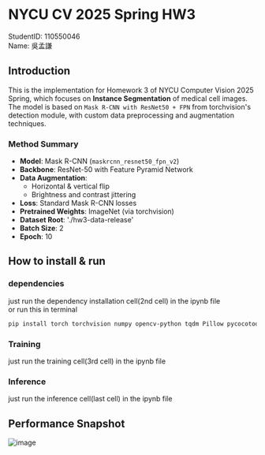 # NYCU CV 2025 Spring HW3

StudentID: 110550046  
Name: 吳孟謙

## Introduction

This is the implementation for Homework 3 of NYCU Computer Vision 2025 Spring, which focuses on **Instance Segmentation** of medical cell images.  
The model is based on `Mask R-CNN with ResNet50 + FPN` from torchvision's detection module, with custom data preprocessing and augmentation techniques.

### Method Summary

- **Model**: Mask R-CNN (`maskrcnn_resnet50_fpn_v2`)
- **Backbone**: ResNet-50 with Feature Pyramid Network
- **Data Augmentation**:
  - Horizontal & vertical flip
  - Brightness and contrast jittering
- **Loss**: Standard Mask R-CNN losses
- **Pretrained Weights**: ImageNet (via torchvision)
- **Dataset Root**: './hw3-data-release'
- **Batch Size**: 2
- **Epoch**: 10

## How to install & run  

### dependencies  
just run the dependency installation cell(2nd cell) in the ipynb file  
or run this in terminal  
```bash
pip install torch torchvision numpy opencv-python tqdm Pillow pycocotools 
```
### Training
just run the training cell(3rd cell) in the ipynb file

### Inference
just run the inference cell(last cell) in the ipynb file

## Performance Snapshot
![image](https://github.com/user-attachments/assets/3b0798fd-a5c3-47dd-bc1c-ab90caf52d52)
